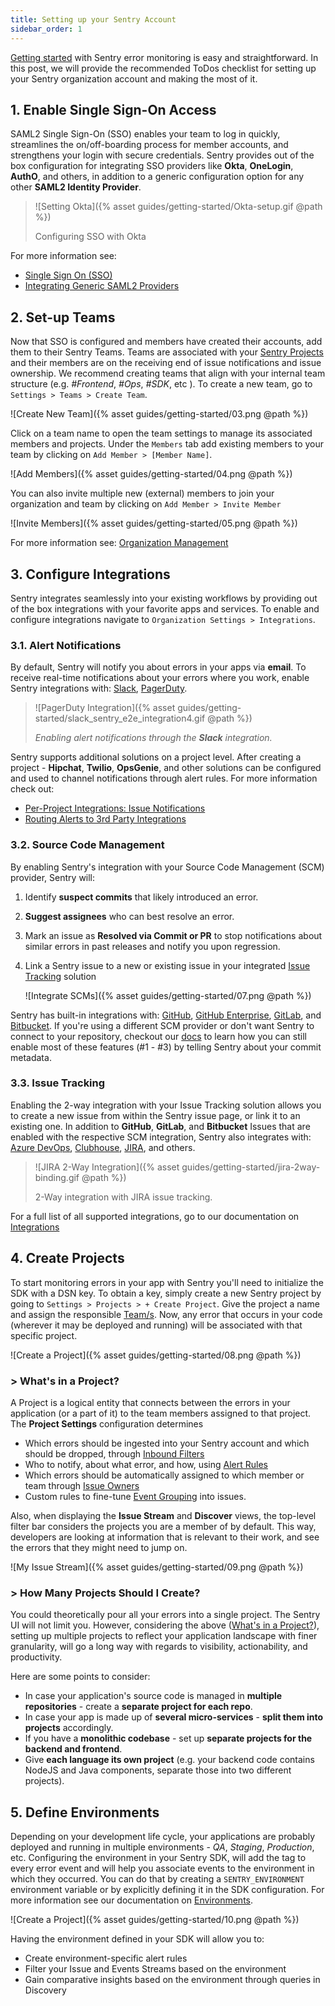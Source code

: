 ```yaml
---
title: Setting up your Sentry Account
sidebar_order: 1
---
```


[Getting started](https://docs.sentry.io/error-reporting/quickstart/?platform=node) with Sentry error monitoring is easy and straightforward. In this post, we will provide the recommended ToDos checklist for setting up your Sentry organization account and making the most of it.

## 1. Enable Single Sign-On Access

SAML2 Single Sign-On (SSO) enables your team to log in quickly, streamlines the on/off-boarding process for member accounts, and strengthens your login with secure credentials. Sentry provides out of the box configuration for integrating SSO providers like **Okta**, **OneLogin**, **AuthO**, and others, in addition to a generic configuration option for any other **SAML2 Identity Provider**.

> ![Setting Okta]({% asset guides/getting-started/Okta-setup.gif @path %})
>
> Configuring SSO with Okta

For more information see:

- [Single Sign On (SSO)](https://docs.sentry.io/accounts/sso/)
- [Integrating Generic SAML2 Providers](https://docs.sentry.io/accounts/saml2/)

## 2. Set-up Teams

Now that SSO is configured and members have created their accounts, add them to their Sentry Teams. Teams are associated with your [Sentry Projects](#4-create-projects) and their members are on the receiving end of issue notifications and issue ownership. We recommend creating teams that align with your internal team structure (e.g. _#Frontend_, _#Ops_, _#SDK_, etc ). To create a new team, go to `Settings > Teams > Create Team`.

![Create New Team]({% asset guides/getting-started/03.png @path %})

Click on a team name to open the team settings to manage its associated members and projects.
Under the `Members` tab add existing members to your team by clicking on `Add Member > [Member Name]`.

![Add Members]({% asset guides/getting-started/04.png @path %})

You can also invite multiple new (external) members to join your organization and team by clicking on `Add Member > Invite Member`

![Invite Members]({% asset guides/getting-started/05.png @path %})

For more information see: [Organization Management](https://docs.sentry.io/accounts/membership/)

## 3. Configure Integrations

Sentry integrates seamlessly into your existing workflows by providing out of the box integrations with your favorite apps and services. To enable and configure integrations navigate to `Organization Settings > Integrations`.

### 3.1. Alert Notifications

By default, Sentry will notify you about errors in your apps via **email**. To receive real-time notifications about your errors where you work, enable Sentry integrations with: [Slack](https://docs.sentry.io/workflow/integrations/global-integrations/#slack), [PagerDuty](https://www.pagerduty.com/docs/guides/sentry-integration-guide/).

> ![PagerDuty Integration]({% asset guides/getting-started/slack_sentry_e2e_integration4.gif @path %})
>
> _Enabling alert notifications through the __Slack__ integration._

Sentry supports additional solutions on a project level. After creating a project - **Hipchat**, **Twilio**, **OpsGenie**, and other solutions can be configured and used to channel notifications through alert rules. For more information check out:

- [Per-Project Integrations: Issue Notifications](https://docs.sentry.io/workflow/integrations/legacy-integrations/#issue-notifications)
- [Routing Alerts to 3rd Party Integrations](https://docs.sentry.io/guides/alert-notifications/routing-alerts/#routing-alerts-to-3rd-party-integrations)

### 3.2. Source Code Management

By enabling Sentry's integration with your Source Code Management (SCM) provider, Sentry will:

1. Identify **suspect commits** that likely introduced an error.
2. **Suggest assignees** who can best resolve an error.
3. Mark an issue as **Resolved via Commit or PR** to stop notifications about similar errors in past releases and notify you upon regression.
4. Link a Sentry issue to a new or existing issue in your integrated [Issue Tracking](#23-issue-tracking) solution

    ![Integrate SCMs]({% asset guides/getting-started/07.png @path %})

Sentry has built-in integrations with: [GitHub](https://docs.sentry.io/workflow/integrations/global-integrations/#github), [GitHub Enterprise](https://docs.sentry.io/workflow/integrations/global-integrations/#github-enterprise), [GitLab](https://docs.sentry.io/workflow/integrations/global-integrations/#gitlab), and [Bitbucket](https://docs.sentry.io/workflow/integrations/global-integrations/#bitbucket). If you're using a different SCM provider or don't want Sentry to connect to your repository, checkout our [docs]((https://docs.sentry.io/workflow/releases/?platform=browser#alternatively-without-a-repository-integration)) to learn how you can still enable most of these features (#1 - #3) by telling Sentry about your commit metadata.

### 3.3. Issue Tracking

Enabling the 2-way integration with your Issue Tracking solution allows you to create a new issue from within the Sentry issue page, or link it to an existing one. In addition to **GitHub**, **GitLab**, and **Bitbucket** Issues that are enabled with the respective SCM integration, Sentry also integrates with: [Azure DevOps](https://docs.sentry.io/workflow/integrations/global-integrations/#azure-devops), [Clubhouse](https://docs.sentry.io/workflow/integrations/global-integrations/#clubhouse), [JIRA](https://docs.sentry.io/workflow/integrations/global-integrations/#jira), and others.


> ![JIRA 2-Way Integration]({% asset guides/getting-started/jira-2way-binding.gif @path %})
>
> 2-Way integration with JIRA issue tracking.

For a full list of all supported integrations, go to our documentation on [Integrations](https://docs.sentry.io/workflow/integrations/)

## 4. Create Projects

To start monitoring errors in your app with Sentry you'll need to initialize the SDK with a DSN key. To obtain a key, simply create a new Sentry project by going to `Settings > Projects > + Create Project`. Give the project a name and assign the responsible [Team/s](#3-set-up-teams). Now, any error that occurs in your code (wherever it may be deployed and running) will be associated with that specific project.

![Create a Project]({% asset guides/getting-started/08.png @path %})

### > **What's in a Project?**

A Project is a logical entity that connects between the errors in your application (or a part of it) to the team members assigned to that project. The **Project Settings** configuration determines

- Which errors should be ingested into your Sentry account and which should be dropped, through [Inbound Filters](https://docs.sentry.io/accounts/quotas/#inbound-data-filters)
- Who to notify, about what error, and how, using [Alert Rules](https://docs.sentry.io/workflow/notifications/alerts/)
- Which errors should be automatically assigned to which member or team through [Issue Owners](https://docs.sentry.io/workflow/issue-owners/)
- Custom rules to fine-tune [Event Grouping](https://docs.sentry.io/data-management/event-grouping/) into issues.

Also, when displaying the **Issue Stream** and **Discover** views, the top-level filter bar considers the projects you are a member of by default. This way, developers are looking at information that is relevant to their work, and see the errors that they might need to jump on.

![My Issue Stream]({% asset guides/getting-started/09.png @path %})

### > **How Many Projects Should I Create?**

You could theoretically pour all your errors into a single project. The Sentry UI will not limit you. However, considering the above ([What's in a Project?](#-whats-in-a-project)), setting up multiple projects to reflect your application landscape with finer granularity, will go a long way with regards to visibility, actionability, and productivity.

Here are some points to consider:

- In case your application's source code is managed in **multiple repositories** - create a **separate project for each repo**.
- In case your app is made up of **several micro-services** - **split them into projects** accordingly.
- If you have a **monolithic codebase** - set up **separate projects for the backend and frontend**.
- Give **each language its own project** (e.g. your backend code contains NodeJS and Java components, separate those into two different projects).  

## 5. Define Environments

Depending on your development life cycle, your applications are probably deployed and running in multiple environments -  _QA_, _Staging_, _Production_, etc. Configuring the environment in your Sentry SDK, will add the tag to every error event and will help you associate events to the environment in which they occurred. You can do that by creating a `SENTRY_ENVIRONMENT` environment variable or by explicitly defining it in the SDK configuration. For more information see our documentation on [Environments](https://docs.sentry.io/enriching-error-data/environments/?platform=browser).

![Create a Project]({% asset guides/getting-started/10.png @path %})

Having the environment defined in your SDK will allow you to:

- Create environment-specific alert rules
- Filter your Issue and Events Streams based on the environment
- Gain comparative insights based on the environment through queries in Discovery

<!-- ## 6. Embed Sentry CLI in your CI/CD Process
- Create Release
- Upload Source maps / debug symbols -->
